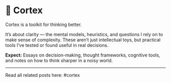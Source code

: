 # 🧠 Cortex

Cortex is a toolkit for thinking better.

It’s about clarity — the mental models, heuristics, and questions I rely on to make sense of complexity. These aren’t just intellectual toys, but practical tools I’ve tested or found useful in real decisions.

**Expect:** Essays on decision-making, thought frameworks, cognitive tools, and notes on how to think sharper in a noisy world.


---

Read all related posts here: #cortex
